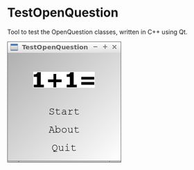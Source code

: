 # TestOpenQuestion

Tool to test the OpenQuestion classes, written in C++ using Qt.

![TestOpenQuestion menu v2.0](Screenshots/TestOpenQuestionMenu_2_0.png)
